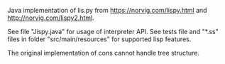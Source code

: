 Java implementation of lis.py from https://norvig.com/lispy.html and http://norvig.com/lispy2.html.

See file "Jispy.java" for usage of interpreter API. See tests file and "*.ss" files in folder "src/main/resources" for supported lisp features.

The original implementation of cons cannot handle tree structure.